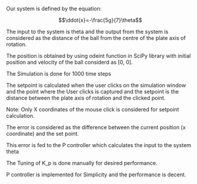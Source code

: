 Our system is defined by the equation:

$$\ddot{x}=-\frac{5g}{7}\theta$$

The input to the system is theta and the output from the system is considered as the distance of the ball from the centre of the plate axis of rotation.

The position is obtained by using odeint function in SciPy library with initial position and velocity of the ball considerd as [0, 0].

The Simulation is done for 1000 time steps

The setpoint is calculated when the user clicks on the simulation window and the point where the User clicks is captured and the setpoint is the distance between the plate axis of rotation and the clicked point. 

Note: Only X coordinates of the mouse click is considered for setpoint calculation.

The error is considered as the difference between the current position (x coordinate) and the set point.

This error is fed to the P controller which calculates the input to the system theta

The Tuning of K_p is done manually for desired performance.

P controller is implemented for Simplicity and the performance is decent.
